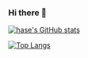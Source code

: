 ### Hi there 👋

[![hase's GitHub stats](https://github-readme-stats.vercel.app/api?username=ha-sse&theme=vue-dark&show_icons=true)](https://github.com/hasegawa-101/github-readme-stats)

[![Top Langs](https://github-readme-stats.vercel.app/api/top-langs/?username=ha-sse&theme=dark)](https://github.com/hasegawa-101)
